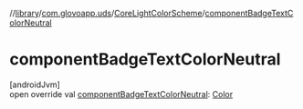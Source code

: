 //[library](../../../index.md)/[com.glovoapp.uds](../index.md)/[CoreLightColorScheme](index.md)/[componentBadgeTextColorNeutral](component-badge-text-color-neutral.md)

# componentBadgeTextColorNeutral

[androidJvm]\
open override val [componentBadgeTextColorNeutral](component-badge-text-color-neutral.md): [Color](https://developer.android.com/reference/kotlin/androidx/compose/ui/graphics/Color.html)

